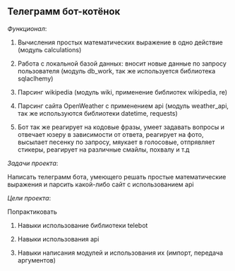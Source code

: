 ## Телеграмм бот-котёнок

_Функционал_:

1. Вычисления простых математических выражение в одно действие (модуль calculations)

2. Работа с локальной базой данных: вносит новые данные по запросу пользователя (модуль db_work, так же используется библиотека sqlaclhemy)

2. Парсинг wikipedia (модуль wiki, применение библиотек wikipedia, re)

3. Парсинг сайта OpenWeather с применением api (модуль weather_api, так же используются библиотеки datetime, requests)

4. Бот так же реагирует на кодовые фразы, умеет задавать вопросы и отвечает юзеру в зависимости от ответа, реагирует на фото, высылает песенку по запросу, мяукает в голосовые, отпрявляет стикеры, реагирует на различные смайлы, похвалу и т.д

_Задачи проекта_:

Написать телеграмм бота, умеющего решать простые математические выражения и парсить какой-либо сайт с использованием api

_Цели проекта_:

Попрактиковать

1. Навыки использование библиотеки telebot

2. Навыки использования api

3. Навыки написания модулей и использования их (импорт, передача аргументов)
